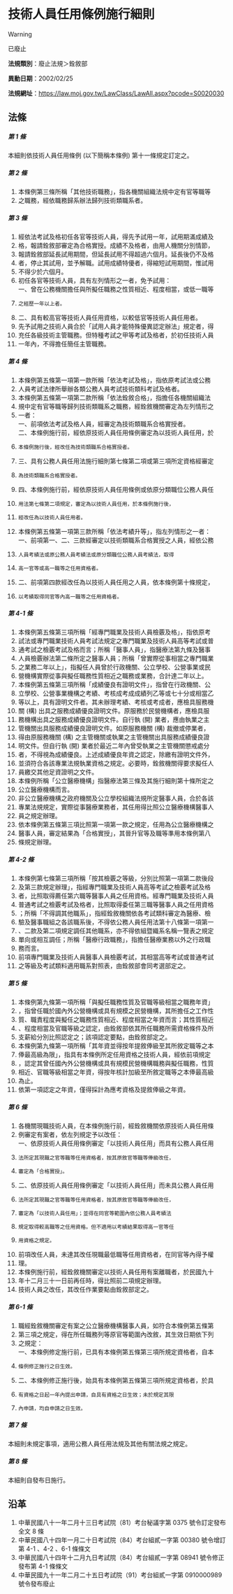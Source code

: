 # 技術人員任用條例施行細則
> [!WARNING]
> 已廢止

**法規類別**：廢止法規＞銓敘部

**異動日期**：2002/02/25  

**法規網址**：https://law.moj.gov.tw/LawClass/LawAll.aspx?pcode=S0020030



## 法條
##### 第 1 條
本細則依技術人員任用條例 (以下簡稱本條例) 第十一條規定訂定之。

##### 第 2 條
1. 本條例第三條所稱「其他技術職務」，指各機關組織法規中定有官等職等
1. 之職務，經依職務歸系辦法歸列技術類職系者。

##### 第 3 條
1. 經依法考試及格初任各官等技術人員，得先予試用一年，試用期滿成績及
1. 格，報請銓敘部審定為合格實授。成績不及格者，由用人機關分別情節，
1. 報請銓敘部延長試用期間，但延長試用不得超過六個月。延長後仍不及格
1. 者，停止其試用，並予解職。試用成績特優者，得縮短試用期間，惟試用
1. 不得少於六個月。
1. 初任各官等技術人員，具有左列情形之一者，免予試用：  
一、曾在公務機關擔任與所擬任職務之性質相近、程度相當，或低一職等
1.     之經歷一年以上者。
1. 二、具有較高官等技術人員任用資格，以較低官等技術人員任用者。
1. 先予試用之技術人員合於「試用人員才能特殊優異認定辦法」規定者，得
1. 充任各級技術主管職務。但特種考試之甲等考試及格者，於初任技術人員
1. 一年內，不得擔任簡任主管職務。

##### 第 4 條
1. 本條例第五條第一項第一款所稱「依法考試及格」，指依原考試法或公務
1. 人員考試法律所舉辦各類公務人員考試技術類科考試及格者。
1. 本條例第五條第一項第二款所稱「依法銓敘合格」，指擔任各機關組織法
1. 規中定有官等職等歸列技術類職系之職務，經銓敘機關審定為左列情形之
1. 一者：  
一、前項依法考試及格人員，經審定為技術類職系合格實授者。  
二、本條例施行前，經依原技術人員任用條例審定為以技術人員任用，於
1.     本條例施行後，經改任為技術類職系合格實授者。
1. 三、具有公務人員任用法施行細則第七條第二項或第三項所定資格經審定
1.     為技術類職系合格實授者。
1. 四、本條例施行前，經依原技術人員任用條例或依原分類職位公務人員任
1.     用法第七條第二項規定，審定為以技術人員任用，於本條例施行後，
1.     經改任為以技術人員任用者。
1. 本條例第五條第一項第三款所稱「依法考績升等」，指左列情形之一者：  
一、前項第一、二、三款經審定以技術類職系合格實授之人員，經依公務
1.     人員考績法或原公務人員考績法或原分類職位公務人員考績法，取得
1.     高一官等或高一職等之任用資格者。
1. 二、前項第四款經改任為以技術人員任用之人員，依本條例第十條規定，
1.     以考績取得同官等內高一職等之任用資格者。

##### 第 4-1 條
1. 本條例第五條第三項所稱「經專門職業及技術人員檢覈及格」，指依原考
1. 試法或專門職業技術人員考試法規定之專門職業及技術人員高等考試或普
1. 通考試之檢覈考試及格而言；所稱「醫事人員」，指醫療法第九條及醫事
1. 人員檢覈辦法第二條所定之醫事人員；所稱「曾實際從事相當之專門職業
1. 之業務二年以上」，指擬任人員曾於行政機關、公立學校、公營事業或民
1. 營機構實際從事與擬任職務性質相近之職務或業務，合計達二年以上。
1. 本條例第五條第三項所稱「成績優良有證明文件」，指曾在行政機關、公
1. 立學校、公營事業機構之考績、考核成考成成績列乙等或七十分或相當乙
1. 等以上，具有證明文件者。其未辦理考績、考核或考成者，應檢具服務機
1. 關 (構) 出具之服務成績優良證明文件。原服務於民營機構者，應檢具服
1. 務機構出具之服務成績優良證明文件。自行執 (開) 業者，應由執業之主
1. 管機關出具服務成績優良證明文件。如原服務機關 (構) 裁撤或停業者，
1. 得由原服務機關 (構) 之主管機關或執業之主管機關出具服務成績優良證
1. 明文件。但自行執 (開) 業者於最近二年內曾受執業之主管機關懲戒處分
1. 者，不得視為成績優良。上述成績優良年資之認定，除繳有證明文件外，
1. 並須符合各該專業法規執業資格之規定。必要時，銓敘機關得要求擬任人
1. 員繳交其他足資證明之文件。
1. 本條例所稱「公立醫療機構」指醫療法第三條及其施行細則第十條所定之
1. 公立醫療機構而言。
1. 非公立醫療機構之政府機關及公立學校組織法規所定醫事人員，合於各該
1. 專業法規規定，實際從事醫療業務者，其任用得比照公立醫療機構醫事人
1. 員之規定辦理。
1. 依本條例第五條第三項比照第一項第一款之規定，任用為公立醫療機構之
1. 醫事人員，審定結果為「合格實授」，其晉升官等及職等準用本條例第八
1. 條規定辦理。

##### 第 4-2 條
1. 本條例第七條第三項所稱「按其檢覈之等級，分別比照第一項第二款後段
1. 及第三款規定辦理」，指經專門職業及技術人員高等考試之檢覈考試及格
1. 者，比照取得薦任第六職等醫事人員之任用資格。經專門職業及技術人員
1. 普通考試之檢覈考試及格者，比照取得委任第三職等醫事人員之任用資格
1. ；所稱「不得調其他職系」，指經銓敘機關依各考試類科審定為醫療、檢
1. 驗及醫事職組之各該職系後，不得依公務人員任用法第十八條第一項第一
1. 、二款及第二項規定調任其他職系，亦不得依組暨織系名稱一覽表之規定
1. 單向或相互調任；所稱「醫療行政職務」，指擔任醫療業務以外之行政職
1. 務而言。
1. 前項專門職業及技術人員醫事人員檢覈考試，其相當高等考試或普通考試
1. 之等級及考試類料適用職系對照表，由銓敘部會同考選部定之。

##### 第 5 條
1. 本條例第九條第一項所稱「與擬任職務性質及官職等級相當之職務年資」
1. ，指曾任職於國內外公營機構或具有規模之民營機構，其所擔任之工作性
1. 質、職責程度與擬任之職務性質相近、程度相當之年資而言；其性質相近
1. 、程度相當及官職等級之認定，由銓敘部依其所任職務所需資格條件及所
1. 支薪給分別比照認定之；該項認定要點，由銓敘部定之。
1. 本條例第九條第一項所稱「其年資並得按年提敘俸級至其所敘定職等之本
1. 俸最高級為限」，指具有本條例所定任用資格之技術人員，經依前項規定
1. ，認定其曾任國內外公營機構或具有規模民營機構職務與擬任職務，性質
1. 相近、官職等級相當之年資，得按年核計加級至所敘定職等之本俸最高級
1. 為止。
1. 依第一項認定之年資，僅得採計為應考資格及提敘俸級之年資。

##### 第 6 條
1. 各機關現職技術人員，在本條例施行前，經銓敘機關依原技術人員任用條
1. 例審定有案者，依左列規定予以改任：  
一、依原技術人員任用條例審定「以技術人員任用」而具有公務人員任用
1.     法所定其現職之官等職等任用資格者，按其原敘官等職等俸級改任，
1.     審定為「合格實授」。
1. 二、依原技術人員任用條例審定「以技術人員任用」而未具公務人員任用
1.     法所定其現職之官等職等任用資格者，按其原敘官等職等俸級改任，
1.     審定為「以技術人員任用」；並得在同官等範圍內依公務人員考績法
1.     規定取得較高職等之任用資格。但不適用以考績結果取得高一官等任
1.     用資格之規定。
1. 前項改任人員，未達其改任現職最低職等任用資格者，在同官等內得予權
1. 理。
1. 本條例施行前，經銓敘機關審定以技術人員任用有案離職者，於民國九十
1. 年十二月三十一日前再任時，得比照前二項規定辦理。
1. 技術人員之改任，其改任作業要點由銓敘部定之。

##### 第 6-1 條
1. 職經銓敘機關審定有案之公立醫療機構醫事人員，如符合本條例第五條第
1. 第三項之規定，得在所任職務列等原官等範圍內改敘，其生效日期依下列
1. 之規定：  
一、本條例修定施行前，已具有本條例第五條第三項所規定資格者，自本
1.     條例修正施行之日生效。
1. 二、本條例修正施行後，始具有本條例第五條第三項所規定資格者，於具
1.     有資格之日起一年內提出申請，自具有資格之日生效；未於規定其限
1.     內申請，均自申請之日生效。

##### 第 7 條
本細則未規定事項，適用公務人員任用法規及其他有關法規之規定。

##### 第 8 條
本細則自發布日施行。

## 沿革
1. 中華民國八十一年二月十三日考試院（81）考台秘議字第 0375 號令訂定發布全文 8 條
1. 中華民國八十四年一月二十日考試院（84）考台組貳一字第 00380  號令增訂第 4-1 、4-2 、6-1 條條文
1. 中華民國八十四年十二月九日考試院（84）考台組貳一字第 08941 號令修正發布第 4-1 條條文
1. 中華民國九十一年二月二十五日考試院（91）考台組貳一字第 0910000989 號令發布廢止
